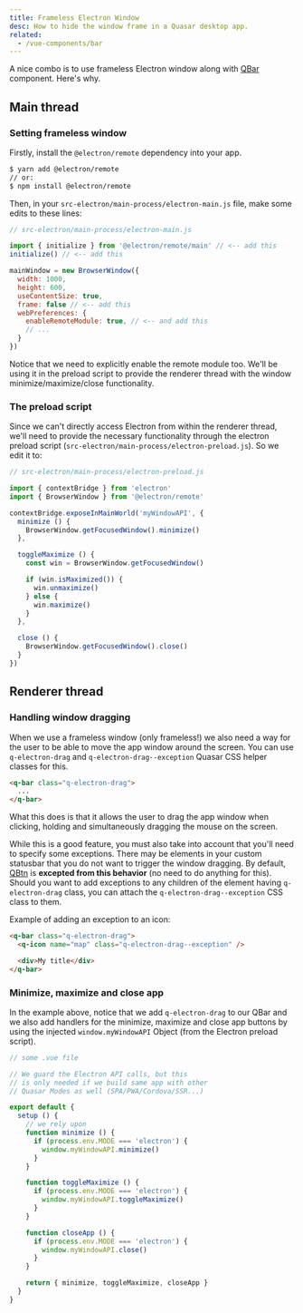```yaml
---
title: Frameless Electron Window
desc: How to hide the window frame in a Quasar desktop app.
related:
  - /vue-components/bar
---
```


A nice combo is to use frameless Electron window along with [QBar](/vue-components/bar) component. Here's why.

## Main thread
### Setting frameless window
Firstly, install the `@electron/remote` dependency into your app.

```bash
$ yarn add @electron/remote
// or:
$ npm install @electron/remote
```

Then, in your `src-electron/main-process/electron-main.js` file, make some edits to these lines:

```js
// src-electron/main-process/electron-main.js

import { initialize } from '@electron/remote/main' // <-- add this
initialize() // <-- add this

mainWindow = new BrowserWindow({
  width: 1000,
  height: 600,
  useContentSize: true,
  frame: false // <-- add this
  webPreferences: {
    enableRemoteModule: true, // <-- and add this
    // ...
  }
})
```

Notice that we need to explicitly enable the remote module too. We'll be using it in the preload script to provide the renderer thread with the window minimize/maximize/close functionality.

### The preload script
Since we can't directly access Electron from within the renderer thread, we'll need to provide the necessary functionality through the electron preload script (`src-electron/main-process/electron-preload.js`). So we edit it to:

```js
// src-electron/main-process/electron-preload.js

import { contextBridge } from 'electron'
import { BrowserWindow } from '@electron/remote'

contextBridge.exposeInMainWorld('myWindowAPI', {
  minimize () {
    BrowserWindow.getFocusedWindow().minimize()
  },

  toggleMaximize () {
    const win = BrowserWindow.getFocusedWindow()

    if (win.isMaximized()) {
      win.unmaximize()
    } else {
      win.maximize()
    }
  },

  close () {
    BrowserWindow.getFocusedWindow().close()
  }
})
```

## Renderer thread
### Handling window dragging
When we use a frameless window (only frameless!) we also need a way for the user to be able to move the app window around the screen. You can use `q-electron-drag` and `q-electron-drag--exception` Quasar CSS helper classes for this.

```html
<q-bar class="q-electron-drag">
  ...
</q-bar>
```

What this does is that it allows the user to drag the app window when clicking, holding and simultaneously dragging the mouse on the screen.

While this is a good feature, you must also take into account that you'll need to specify some exceptions. There may be elements in your custom statusbar that you do not want to trigger the window dragging. By default, [QBtn](/vue-components/button) is **excepted from this behavior** (no need to do anything for this). Should you want to add exceptions to any children of the element having `q-electron-drag` class, you can attach the `q-electron-drag--exception` CSS class to them.

Example of adding an exception to an icon:

```html
<q-bar class="q-electron-drag">
  <q-icon name="map" class="q-electron-drag--exception" />

  <div>My title</div>
</q-bar>
```

### Minimize, maximize and close app

<doc-example title="Full example" file="frameless-electron-window/StatusBar" />

In the example above, notice that we add `q-electron-drag` to our QBar and we also add handlers for the minimize, maximize and close app buttons by using the injected `window.myWindowAPI` Object (from the Electron preload script).

```js
// some .vue file

// We guard the Electron API calls, but this
// is only needed if we build same app with other
// Quasar Modes as well (SPA/PWA/Cordova/SSR...)

export default {
  setup () {
    // we rely upon
    function minimize () {
      if (process.env.MODE === 'electron') {
        window.myWindowAPI.minimize()
      }
    }

    function toggleMaximize () {
      if (process.env.MODE === 'electron') {
        window.myWindowAPI.toggleMaximize()
      }
    }

    function closeApp () {
      if (process.env.MODE === 'electron') {
        window.myWindowAPI.close()
      }
    }

    return { minimize, toggleMaximize, closeApp }
  }
}
```
